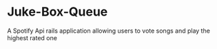 # Juke-Box-Queue
A Spotify Api rails application allowing users to vote songs and play the highest rated one 
